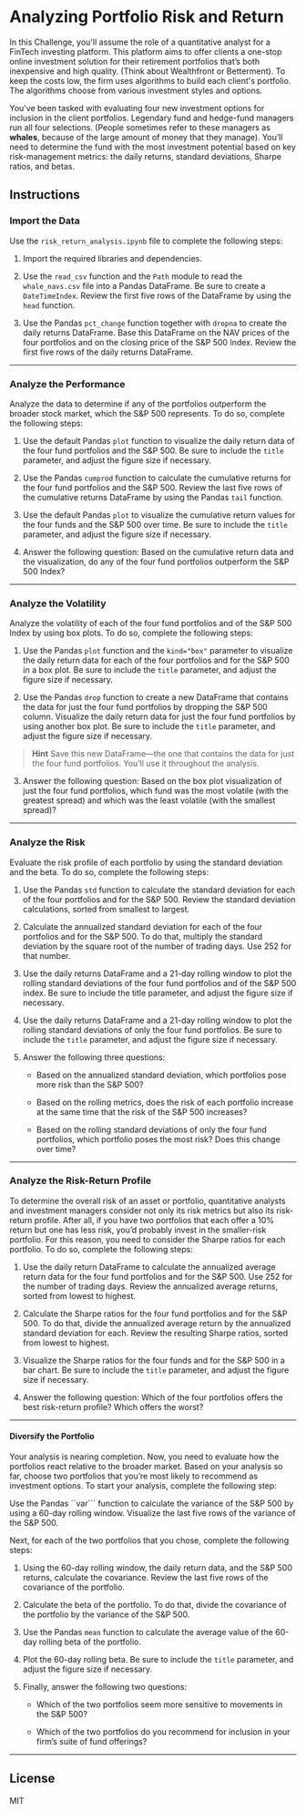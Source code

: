 # **Analyzing Portfolio Risk and Return**
In this Challenge, you'll assume the role of a quantitative analyst for a FinTech investing platform. This platform aims to offer clients a one-stop online investment solution for their retirement portfolios that’s both inexpensive and high quality. (Think about Wealthfront or Betterment). To keep the costs low, the firm uses algorithms to build each client's portfolio. The algorithms choose from various investment styles and options.

You've been tasked with evaluating four new investment options for inclusion in the client portfolios. Legendary fund and hedge-fund managers run all four selections. (People sometimes refer to these managers as **whales**, because of the large amount of money that they manage). You’ll need to determine the fund with the most investment potential based on key risk-management metrics: the daily returns, standard deviations, Sharpe ratios, and betas.

## **Instructions**

### Import the Data
Use the ```risk_return_analysis.ipynb``` file to complete the following steps:

1. Import the required libraries and dependencies.

2. Use the ```read_csv``` function and the ```Path``` module to read the ```whale_navs.csv``` file into a Pandas DataFrame. Be sure to create a ```DateTimeIndex```. Review the first five rows of the DataFrame by using the ```head``` function.

3. Use the Pandas ```pct_change``` function together with ```dropna``` to create the daily returns DataFrame. Base this DataFrame on the NAV prices of the four portfolios and on the closing price of the S&P 500 Index. Review the first five rows of the daily returns DataFrame.

---

### Analyze the Performance
Analyze the data to determine if any of the portfolios outperform the broader stock market, which the S&P 500 represents. To do so, complete the following steps:

1. Use the default Pandas ```plot``` function to visualize the daily return data of the four fund portfolios and the S&P 500. Be sure to include the ```title``` parameter, and adjust the figure size if necessary.

2. Use the Pandas ```cumprod``` function to calculate the cumulative returns for the four fund portfolios and the S&P 500. Review the last five rows of the cumulative returns DataFrame by using the Pandas ```tail``` function.

3. Use the default Pandas ```plot``` to visualize the cumulative return values for the four funds and the S&P 500 over time. Be sure to include the ```title``` parameter, and adjust the figure size if necessary.

4. Answer the following question: Based on the cumulative return data and the visualization, do any of the four fund portfolios outperform the S&P 500 Index?

---

### Analyze the Volatility
Analyze the volatility of each of the four fund portfolios and of the S&P 500 Index by using box plots. To do so, complete the following steps:

1. Use the Pandas ```plot``` function and the ```kind="box"``` parameter to visualize the daily return data for each of the four portfolios and for the S&P 500 in a box plot. Be sure to include the ```title``` parameter, and adjust the figure size if necessary.

2. Use the Pandas ```drop``` function to create a new DataFrame that contains the data for just the four fund portfolios by dropping the S&P 500 column. Visualize the daily return data for just the four fund portfolios by using another box plot. Be sure to include the ```title``` parameter, and adjust the figure size if necessary.

> **Hint** Save this new DataFrame—the one that contains the data for just the four fund portfolios. You’ll use it throughout the analysis.

3. Answer the following question: Based on the box plot visualization of just the four fund portfolios, which fund was the most volatile (with the greatest spread) and which was the least volatile (with the smallest spread)?

---

### Analyze the Risk
Evaluate the risk profile of each portfolio by using the standard deviation and the beta. To do so, complete the following steps:

1. Use the Pandas ```std``` function to calculate the standard deviation for each of the four portfolios and for the S&P 500. Review the standard deviation calculations, sorted from smallest to largest.

2. Calculate the annualized standard deviation for each of the four portfolios and for the S&P 500. To do that, multiply the standard deviation by the square root of the number of trading days. Use 252 for that number.

3. Use the daily returns DataFrame and a 21-day rolling window to plot the rolling standard deviations of the four fund portfolios and of the S&P 500 index. Be sure to include the title parameter, and adjust the figure size if necessary.

4. Use the daily returns DataFrame and a 21-day rolling window to plot the rolling standard deviations of only the four fund portfolios. Be sure to include the ```title``` parameter, and adjust the figure size if necessary.

5. Answer the following three questions:

    * Based on the annualized standard deviation, which portfolios pose more risk than the S&P 500?

    * Based on the rolling metrics, does the risk of each portfolio increase at the same time that the risk of the S&P 500 increases?

    * Based on the rolling standard deviations of only the four fund portfolios, which portfolio poses the most risk? Does this change over time?

---

### Analyze the Risk-Return Profile
To determine the overall risk of an asset or portfolio, quantitative analysts and investment managers consider not only its risk metrics but also its risk-return profile. After all, if you have two portfolios that each offer a 10% return but one has less risk, you’d probably invest in the smaller-risk portfolio. For this reason, you need to consider the Sharpe ratios for each portfolio. To do so, complete the following steps:

1. Use the daily return DataFrame to calculate the annualized average return data for the four fund portfolios and for the S&P 500. Use 252 for the number of trading days. Review the annualized average returns, sorted from lowest to highest.

2. Calculate the Sharpe ratios for the four fund portfolios and for the S&P 500. To do that, divide the annualized average return by the annualized standard deviation for each. Review the resulting Sharpe ratios, sorted from lowest to highest.

3. Visualize the Sharpe ratios for the four funds and for the S&P 500 in a bar chart. Be sure to include the ```title``` parameter, and adjust the figure size if necessary.

4. Answer the following question: Which of the four portfolios offers the best risk-return profile? Which offers the worst?

---

#### Diversify the Portfolio
Your analysis is nearing completion. Now, you need to evaluate how the portfolios react relative to the broader market. Based on your analysis so far, choose two portfolios that you’re most likely to recommend as investment options. To start your analysis, complete the following step:

Use the Pandas ``var``` function to calculate the variance of the S&P 500 by using a 60-day rolling window. Visualize the last five rows of the variance of the S&P 500.

Next, for each of the two portfolios that you chose, complete the following steps:

1. Using the 60-day rolling window, the daily return data, and the S&P 500 returns, calculate the covariance. Review the last five rows of the covariance of the portfolio.

2. Calculate the beta of the portfolio. To do that, divide the covariance of the portfolio by the variance of the S&P 500.

3. Use the Pandas ```mean``` function to calculate the average value of the 60-day rolling beta of the portfolio.

4. Plot the 60-day rolling beta. Be sure to include the ```title``` parameter, and adjust the figure size if necessary.

5. Finally, answer the following two questions:

    * Which of the two portfolios seem more sensitive to movements in the S&P 500?

    * Which of the two portfolios do you recommend for inclusion in your firm’s suite of fund offerings?

---

## License 
MIT
